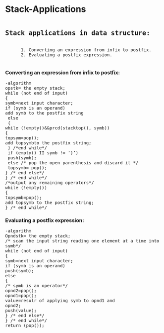 # <h1>Stack-Applications</h1>
<pre>
<h2>Stack applications in data structure: </h2>
      1. Converting an expression from infix to postfix. 
      2. Evaluating a postfix expression.
 </pre>
<b><h3>Converting an expression from infix to postfix:</h3></b>
<pre>
-algorithm
opstk= the empty stack;
while (not end of input)
{
symb=next input character;
if (symb is an operand)
add symb to the postfix string
 else
 {
while (!empty()&&prcd(stacktop(), symb))
{
topsym=pop();
add topsymbto the postfix string;
 } /*end while*/
 if (empty() II symb != ‘)’)
 push(symb);
 else /* pop the open parenthesis and discard it */
 topsymb= pop();
} /* end else*/
} /* end while*/
/*output any remaining operators*/
while (!empty())
{
topsymb=pop();
add topsymb to the postfix string;
} /* end while*/
</pre>
<b><h3>Evaluating a postfix expression:</h3></b>
<pre>
-algorithm
Opndstk= the empty stack;
/* scan the input string reading one element at a time into
symb*/
while (not end of input)
{
symb=next input character;
if (symb is an operand)
push(symb);
else
{
/* symb is an operator*/
opnd2=pop();
opnd1=pop();
value=resulr of applying symb to opnd1 and
opnd2;
push(value);
} /* end else*/
} /* end while*/
return (pop());
</pre>
